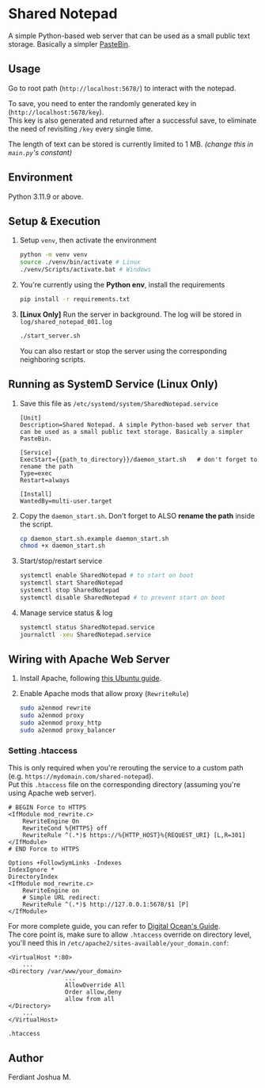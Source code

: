 # Shared Notepad

A simple Python-based web server that can be used as a small public text storage. Basically a simpler [PasteBin](https://pastebin.com).

## Usage

Go to root path (`http://localhost:5678/`) to interact with the notepad.

To save, you need to enter the randomly generated key in (`http://localhost:5678/key`).  
This key is also generated and returned after a successful save, to eliminate the need of revisiting `/key` every single time.

The length of text can be stored is currently limited to 1 MB. _(change this in `main.py`'s constant)_

## Environment

Python 3.11.9 or above.

## Setup & Execution

1. Setup `venv`, then activate the environment

    ```sh
    python -m venv venv
    source ./venv/bin/activate # Linux
    ./venv/Scripts/activate.bat # Windows
    ```

2. You're currently using the **Python env**, install the requirements

    ```sh
    pip install -r requirements.txt
    ```

3. **[Linux Only]** Run the server in background. The log will be stored in `log/shared_notepad_001.log`

    ```sh
    ./start_server.sh
    ```

    You can also restart or stop the server using the corresponding neighboring scripts.

## Running as SystemD Service (Linux Only)

1. Save this file as `/etc/systemd/system/SharedNotepad.service`  

    ```text
    [Unit]
    Description=Shared Notepad. A simple Python-based web server that can be used as a small public text storage. Basically a simpler PasteBin.
    
    [Service]
    ExecStart={{path_to_directory}}/daemon_start.sh   # don't forget to rename the path
    Type=exec
    Restart=always

    [Install]
    WantedBy=multi-user.target
    ```

2. Copy the `daemon_start.sh`. Don't forget to ALSO **rename the path** inside the script.

    ```sh
    cp daemon_start.sh.example daemon_start.sh
    chmod +x daemon_start.sh
    ```

3. Start/stop/restart service

    ```sh
    systemctl enable SharedNotepad # to start on boot
    systemctl start SharedNotepad
    systemctl stop SharedNotepad
    systemctl disable SharedNotepad # to prevent start on boot
    ```

4. Manage service status & log

    ```sh
    systemctl status SharedNotepad.service
    journalctl -xeu SharedNotepad.service
    ```

## Wiring with Apache Web Server

1. Install Apache, following [this Ubuntu guide](https://ubuntu.com/tutorials/install-and-configure-apache).

2. Enable Apache mods that allow proxy (`RewriteRule`)

    ```sh
    sudo a2enmod rewrite
    sudo a2enmod proxy
    sudo a2enmod proxy_http
    sudo a2enmod proxy_balancer
    ```

### Setting .htaccess

This is only required when you're rerouting the service to a custom path (e.g. `https://mydomain.com/shared-notepad`).  
Put this `.htaccess` file on the corresponding directory (assuming you're using Apache web server).

```text
# BEGIN Force to HTTPS
<IfModule mod_rewrite.c>
    RewriteEngine On
    RewriteCond %{HTTPS} off
    RewriteRule ^(.*)$ https://%{HTTP_HOST}%{REQUEST_URI} [L,R=301]
</IfModule>
# END Force to HTTPS

Options +FollowSymLinks -Indexes
IndexIgnore *
DirectoryIndex
<IfModule mod_rewrite.c>
    RewriteEngine on
    # Simple URL redirect:
    RewriteRule ^(.*)$ http://127.0.0.1:5678/$1 [P]
</IfModule>
```

For more complete guide, you can refer to [Digital Ocean's Guide](https://www.digitalocean.com/community/tutorials/how-to-use-the-htaccess-file).  
The core point is, make sure to allow `.htaccess` override on directory level, you'll need this in `/etc/apache2/sites-available/your_domain.conf`:

```text
<VirtualHost *:80>
    ...
<Directory /var/www/your_domain>
                ...
                AllowOverride All
                Order allow,deny
                allow from all
</Directory>
    ...
</VirtualHost> 
```

`.htaccess`

## Author

Ferdiant Joshua M.
